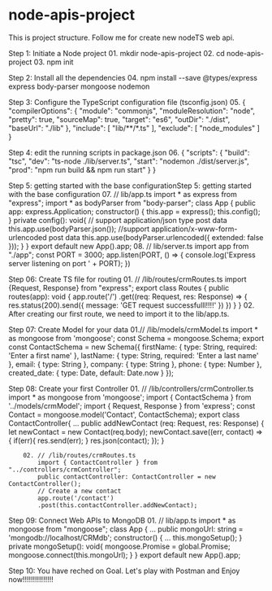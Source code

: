 # node-apis-project
This is project structure.
Follow me for create new nodeTS web api.

Step 1: Initiate a Node project
        01. mkdir node-apis-project
        02. cd node-apis-project
        03. npm init
        
Step 2: Install all the dependencies
        04. npm install --save @types/express express body-parser mongoose nodemon
        
Step 3: Configure the TypeScript configuration file (tsconfig.json)
        05. {
                "compilerOptions": {
                "module": "commonjs",
                "moduleResolution": "node",
                "pretty": true,
                "sourceMap": true,
                "target": "es6",
                "outDir": "./dist",
                "baseUrl": "./lib"
                },
                "include": [
                "lib/**/*.ts"
                ],
                "exclude": [
                "node_modules"
                ]
            }
            
Step 4: edit the running scripts in package.json
        06. {
                "scripts": {
                                "build": "tsc",
                                "dev": "ts-node ./lib/server.ts",
                                "start": "nodemon ./dist/server.js",
                                "prod": "npm run build && npm run start"
                           }
            }

Step 5: getting started with the base configurationStep 5: getting started with the base configuration
        07. // lib/app.ts
            import * as express from "express";
            import * as bodyParser from "body-parser";
            class App {
            public app: express.Application;
            constructor() {
            this.app = express();
            this.config();
            }
            private config(): void{
            // support application/json type post data
            this.app.use(bodyParser.json());
            //support application/x-www-form-urlencoded post data
            this.app.use(bodyParser.urlencoded({ extended: false }));
            }
            }
            export default new App().app;
        08. // lib/server.ts
            import app from "./app";
            const PORT = 3000;
            app.listen(PORT, () => {
            console.log('Express server listening on port ' + PORT);
            })
            
Step 06: Create TS file for routing
         01. // /lib/routes/crmRoutes.ts
            import {Request, Response} from "express";
            export class Routes {
            public routes(app): void {
                                        app.route('/')
                                        .get((req: Request, res: Response) => {
                                        res.status(200).send({
                                        message: 'GET request successfulll!!!!'
                                        })
                                        })
                                    }
            }
         02. After creating our first route, we need to import it to the lib/app.ts.

Step 07: Create Model for your data
         01.// /lib/models/crmModel.ts
                import * as mongoose from 'mongoose';
                const Schema = mongoose.Schema;
                export const ContactSchema = new Schema({
                firstName: {
                type: String,
                required: 'Enter a first name'
                },
                lastName: {
                type: String,
                required: 'Enter a last name'
                },
                email: {
                type: String
                },
                company: {
                type: String
                },
                phone: {
                type: Number
                },
                created_date: {
                type: Date,
                default: Date.now
                }
                });

Step 08: Create your first Controller
        01. // /lib/controllers/crmController.ts
            import * as mongoose from 'mongoose';
            import { ContactSchema } from '../models/crmModel';
            import { Request, Response } from 'express';
            const Contact = mongoose.model('Contact', ContactSchema);
            export class ContactController{
            ...
            public addNewContact (req: Request, res: Response) {
            let newContact = new Contact(req.body);
            newContact.save((err, contact) => {
            if(err){
            res.send(err);
            }
            res.json(contact);
            });
            }

        02. // /lib/routes/crmRoutes.ts
            import { ContactController } from "../controllers/crmController";
            public contactController: ContactController = new ContactController();
            // Create a new contact
            app.route('/contact')
            .post(this.contactController.addNewContact); 

Step 09: Connect Web APIs to MongoDB
        01. // lib/app.ts
                import * as mongoose from "mongoose";
                class App {
                ...
                public mongoUrl: string = 'mongodb://localhost/CRMdb';
                constructor() {
                ...
                this.mongoSetup();
                }
                private mongoSetup(): void{
                mongoose.Promise = global.Promise;
                mongoose.connect(this.mongoUrl);
                }
                }
                export default new App().app;


Step 10: You have reched on Goal. Let's play with Postman and Enjoy now!!!!!!!!!!!!!!!
